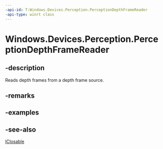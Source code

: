```yaml
---
-api-id: T:Windows.Devices.Perception.PerceptionDepthFrameReader
-api-type: winrt class
---
```


<!-- Class syntax.
public class PerceptionDepthFrameReader : Windows.Devices.Perception.IPerceptionDepthFrameReader, Windows.Foundation.IClosable
-->

# Windows.Devices.Perception.PerceptionDepthFrameReader

## -description
Reads depth frames from a depth frame source.

## -remarks

## -examples

## -see-also
[IClosable](../windows.foundation/iclosable.md)